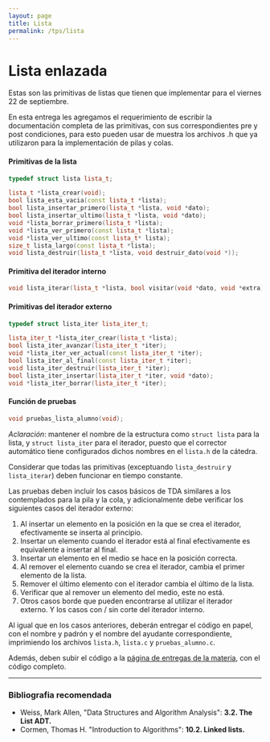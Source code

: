 ```yaml
---
layout: page
title: Lista
permalink: /tps/lista
---
```


Lista enlazada
==============

Estas son las primitivas de listas que tienen que implementar para el viernes 22 de septiembre. 

En esta entrega les agregamos el requerimiento de escribir la documentación completa de las primitivas, con sus correspondientes pre y post condiciones, para esto pueden usar de muestra los archivos .h que ya utilizaron para la implementación de pilas y colas.

#### Primitivas de la lista
``` cpp
typedef struct lista lista_t;

lista_t *lista_crear(void);
bool lista_esta_vacia(const lista_t *lista);
bool lista_insertar_primero(lista_t *lista, void *dato);
bool lista_insertar_ultimo(lista_t *lista, void *dato);
void *lista_borrar_primero(lista_t *lista);
void *lista_ver_primero(const lista_t *lista);
void *lista_ver_ultimo(const lista_t* lista);
size_t lista_largo(const lista_t *lista);
void lista_destruir(lista_t *lista, void destruir_dato(void *));
```

#### Primitiva del iterador interno
``` cpp
void lista_iterar(lista_t *lista, bool visitar(void *dato, void *extra), void *extra);
```

#### Primitivas del iterador externo
``` cpp
typedef struct lista_iter lista_iter_t;

lista_iter_t *lista_iter_crear(lista_t *lista);
bool lista_iter_avanzar(lista_iter_t *iter);
void *lista_iter_ver_actual(const lista_iter_t *iter);
bool lista_iter_al_final(const lista_iter_t *iter);
void lista_iter_destruir(lista_iter_t *iter);
bool lista_iter_insertar(lista_iter_t *iter, void *dato);
void *lista_iter_borrar(lista_iter_t *iter);
```

#### Función de pruebas
``` cpp
void pruebas_lista_alumno(void);
```

_Aclaración_: mantener el nombre de la estructura como `struct lista` para la lista, y `struct lista_iter` para el iterador, puesto que el corrector automático tiene configurados dichos nombres en el `lista.h` de la cátedra.

Considerar que todas las primitivas (exceptuando `lista_destruir` y `lista_iterar`) deben funcionar en tiempo constante.

Las pruebas deben incluir los casos básicos de TDA similares a los contemplados para la pila y la cola, y adicionalmente debe verificar los siguientes casos del iterador externo:
1. Al insertar un elemento en la posición en la que se crea el iterador, efectivamente se inserta al principio.
1. Insertar un elemento cuando el iterador está al final efectivamente es equivalente a insertar al final.
1. Insertar un elemento en el medio se hace en la posición correcta.
1. Al remover el elemento cuando se crea el iterador, cambia el primer elemento de la lista.
1. Remover el último elemento con el iterador cambia el último de la lista.
1. Verificar que al remover un elemento del medio, este no está.
1. Otros casos borde que pueden encontrarse al utilizar el iterador externo.
Y los casos con / sin corte del iterador interno. 

Al igual que en los casos anteriores, deberán entregar el código en papel, con el nombre y padrón y el nombre del ayudante correspondiente, imprimiendo los archivos `lista.h`, `lista.c` y `pruebas_alumno.c`.

Además, deben subir el código a la [página de entregas de la materia](https://algoritmos7541-rw.tk/entregas/), con el código completo.

---
### Bibliografia recomendada
* Weiss, Mark Allen, "Data Structures and Algorithm Analysis": **3.2. The List ADT.**
* Cormen, Thomas H. "Introduction to Algorithms": **10.2. Linked lists.**
